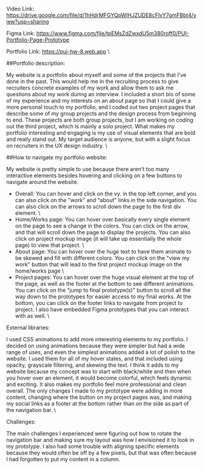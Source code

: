 Video Link: https://drive.google.com/file/d/1hHdrMFGYQpWlHJZUDE8cFIvY7gmFBbt4/view?usp=sharing

Figma Link: https://www.figma.com/file/tpEMsZdZwxdU5m380roff0/PUI-Portfolio-Page-Prototype

Portfolio Link: https://pui-hw-8.web.app
\


##Portfolio description:

My website is a portfolio about myself and some of the projects that I've done in the past. This would help me in the recruiting process to give recruiters concrete examples of my work and allow them to ask me questions about my work during an interview. I included a short bio of some of my experience and my interests on an about page so that I could give a more personal touch to my portfolio, and I coded out two project pages that describe some of my group projects and the design process from beginning to end. These projects are both group projects, but I am working on coding out the third project, which is mainly a solo project. What makes my portfolio interesting and engaging is my use of visual elements that are bold and really stand out. My target audience is anyone, but with a slight focus on recruiters in the UX design industry. 
\\


##How to navigate my portfolio website:

My website is pretty simple to use because there aren't too many interactive elements besides hovering and clicking on a few buttons to navigate around the website.

- Overall: You can hover and click on the vy. in the top left corner, and you can also click on the "work" and "about" links in the side navigation. You can also click on the arrows to scroll down the page to the first div element.
\
- Home/Works page: You can hover over basically every single element on the page to see a change in the colors. You can click on the arrow, and that will scroll down the page to display the projects. You can also click on project mockup image (it will take up essentially the whole page) to view that project.
\
- About page: You can hover over the huge text to have them animate to be skewed and fill with different colors. You can click on the "view my work" button that will lead to the first project mockup image on the home/works page
\
- Project pages: You can hover over the huge visual element at the top of the page, as well as the footer at the bottom to see different animations. You can click on the "jump to final prototype(s)" button to scroll all the way down to the prototypes for easier access to my final works. At the bottom, you can click on the footer links to navigate from project to project. I also have embedded Figma prototypes that you can interact with as well.
\\


External libraries:

I used CSS animations to add more interesting elements to my portfolio. I decided on using animations because they were simpler but had a wide range of uses, and even the simplest animations added a lot of polish to the website. I used them for all of my hover states, and that included using opacity, grayscale filtering, and skewing the text. I think it adds to my website because my concept was to start with black/white and then when you hover over an element, it would become colorful, which feels dynamic and exciting. It also makes my portfolio feel more professional and clean overall. The only changes I made to my prototype were adding in more content, changing where the button on my project pages was, and making my social links as a footer at the bottom rather than on the side as part of the navigation bar.
\\


Challenges:

The main challenges I experienced were figuring out how to rotate the navigation bar and making sure my layout was how I envisioned it to look in my prototype. I also had some trouble with aligning specific elements because they would often be off by a few pixels, but that was often because I had forgotten to put my content in a column.
